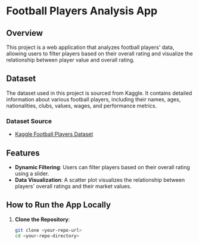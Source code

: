 # Football Players Analysis App

## Overview
This project is a web application that analyzes football players' data, allowing users to filter players based on their overall rating and visualize the relationship between player value and overall rating.

## Dataset
The dataset used in this project is sourced from Kaggle. It contains detailed information about various football players, including their names, ages, nationalities, clubs, values, wages, and performance metrics.

### Dataset Source
- [Kaggle Football Players Dataset](https://www.kaggle.com/datasets)

## Features
- **Dynamic Filtering**: Users can filter players based on their overall rating using a slider.
- **Data Visualization**: A scatter plot visualizes the relationship between players' overall ratings and their market values.

## How to Run the App Locally
1. **Clone the Repository**:
   ```bash
   git clone <your-repo-url>
   cd <your-repo-directory>

